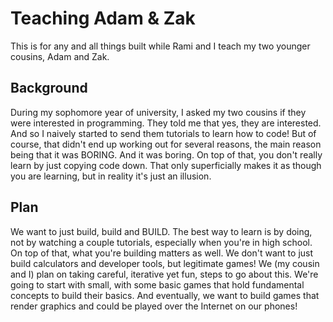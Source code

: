 # Teaching Adam & Zak
This is for any and all things built while Rami and I teach my two younger cousins, Adam and Zak.

## Background
During my sophomore year of university, I asked my two cousins if they were interested in programming. They told me that yes, they are interested. And so I naively started to send them tutorials to learn how to code! But of course, that didn't end up working out for several reasons, the main reason being that it was BORING. And it was boring. On top of that, you don't really learn by just copying code down. That only superficially makes it as though you are learning, but in reality it's just an illusion.

## Plan
We want to just build, build and BUILD. The best way to learn is by doing, not by watching a couple tutorials, especially when you're in high school. On top of that, what you're building matters as well. We don't want to just build calculators and developer tools, but legitimate games! We (my cousin and I) plan on taking careful, iterative yet fun, steps to go about this. We're going to start with small, with some basic games that hold fundamental concepts to build their basics. And eventually, we want to build games that render graphics and could be played over the Internet on our phones!